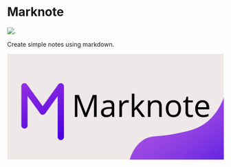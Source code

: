 # Marknote

![.](https://play.google.com/intl/en_us/badges/images/badge_new.png)

Create simple notes using markdown.

![.](images/banner.png)


